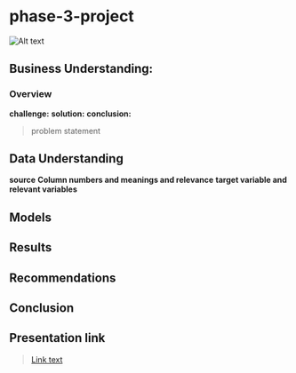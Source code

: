 # phase-3-project
![Alt text](URL_or_path_to_image)


## Business Understanding:
###  Overview
**challenge:**
**solution:**
**conclusion:**
>problem statement
## Data Understanding
**source**
**Column numbers and meanings and relevance**
**target variable and relevant variables**
## Models
## Results
## Recommendations
## Conclusion
## Presentation link
>[Link text](URL)


